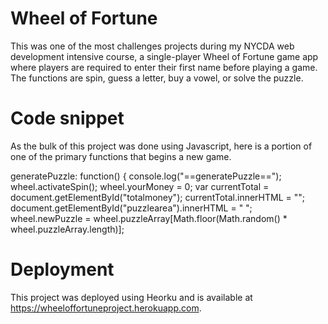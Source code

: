 # Wheel of Fortune

This was one of the most challenges projects during my NYCDA web development intensive course, a single-player Wheel of Fortune game app where players are required to enter their first name before playing a game. The functions are spin, guess a letter, buy a vowel, or solve the puzzle.

# Code snippet

As the bulk of this project was done using Javascript, here is a portion of one of the primary functions that begins a new game.

generatePuzzle: function() {
        console.log("==generatePuzzle==");
        wheel.activateSpin();
        wheel.yourMoney = 0;
        var currentTotal = document.getElementById("totalmoney");
        currentTotal.innerHTML = "";
        document.getElementById("puzzlearea").innerHTML = " ";
        wheel.newPuzzle = wheel.puzzleArray[Math.floor(Math.random() * wheel.puzzleArray.length)];
        
# Deployment

This project was deployed using Heorku and is available at https://wheeloffortuneproject.herokuapp.com.
